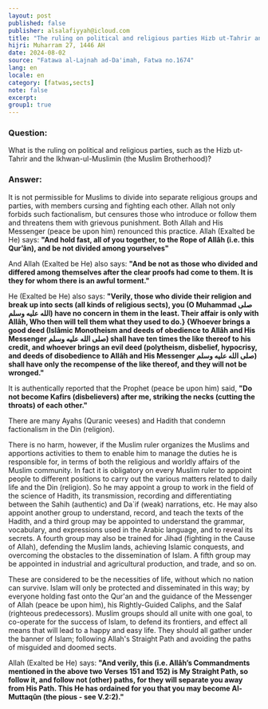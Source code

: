 ```yaml
---
layout: post
published: false
publisher: alsalafiyyah@icloud.com
title: "The ruling on political and religious parties Hizb ut-Tahrir and the Ikhwanul-Muslimin"
hijri: Muharram 27, 1446 AH
date: 2024-08-02
source: "Fatawa al-Lajnah ad-Da'imah, Fatwa no.1674"
lang: en
locale: en
category: [fatwas,sects]
note: false
excerpt: 
group1: true
--- 
```


### Question: 
What is the ruling on political and religious parties, such as the Hizb ut-Tahrir and the Ikhwan-ul-Muslimin (the Muslim Brotherhood)?

### Answer: 
It is not permissible for Muslims to divide into separate religious groups and parties, with members cursing and fighting each other. Allah not only forbids such factionalism, but censures those who introduce or follow them and threatens them with grievous punishment. Both Allah and His Messenger (peace be upon him) renounced this practice. Allah (Exalted be He) says: **"And hold fast, all of you together, to the Rope of Allâh (i.e. this Qur’ân), and be not divided among yourselves"**

And Allah (Exalted be He) also says: **"And be not as those who divided and differed among themselves after the clear proofs had come to them. It is they for whom there is an awful torment."**

He (Exalted be He) also says: **"Verily, those who divide their religion and break up into sects (all kinds of religious sects), you (O Muhammad صلى الله عليه وسلم) have no concern in them in the least. Their affair is only with Allâh, Who then will tell them what they used to do.} {Whoever brings a good deed (Islâmic Monotheism and deeds of obedience to Allâh and His Messenger صلى الله عليه وسلم) shall have ten times the like thereof to his credit, and whoever brings an evil deed (polytheism, disbelief, hypocrisy, and deeds of disobedience to Allâh and His Messenger صلى الله عليه وسلم) shall have only the recompense of the like thereof, and they will not be wronged."**

It is authentically reported that the Prophet (peace be upon him) said, **"Do not become Kafirs (disbelievers) after me, striking the necks (cutting the throats) of each other."**

There are many Ayahs (Quranic veeses) and Hadith that condemn factionalism in the Din (religion).

There is no harm, however, if the Muslim ruler organizes the Muslims and apportions activities to them to enable him to manage the duties he is responsible for, in terms of both the religious and worldly affairs of the Muslim community. In fact it is obligatory on every Muslim ruler to appoint people to different positions to carry out the various matters related to daily life and the Din (religion). So he may appoint a group to work in the field of the science of Hadith, its transmission, recording and differentiating between the Sahih (authentic) and Da`if (weak) narrations, etc. He may also appoint another group to understand, record, and teach the texts of the Hadith, and a third group may be appointed to understand the grammar, vocabulary, and expressions used in the Arabic language, and to reveal its secrets. A fourth group may also be trained for Jihad (fighting in the Cause of Allah), defending the Muslim lands, achieving Islamic conquests, and overcoming the obstacles to the dissemination of Islam. A fifth group may be appointed in industrial and agricultural production, and trade, and so on.

These are considered to be the necessities of life, without which no nation can survive. Islam will only be protected and disseminated in this way; by everyone holding fast onto the Qur'an and the guidance of the Messenger of Allah (peace be upon him), his Rightly-Guided Caliphs, and the Salaf (righteous predecessors). Muslim groups should all unite with one goal, to co-operate for the success of Islam, to defend its frontiers, and effect all means that will lead to a happy and easy life. They should all gather under the banner of Islam; following Allah's Straight Path and avoiding the paths of misguided and doomed sects. 

Allah (Exalted be He) says: **"And verily, this (i.e. Allâh’s Commandments mentioned in the above two Verses 151 and 152) is My Straight Path, so follow it, and follow not (other) paths, for they will separate you away from His Path. This He has ordained for you that you may become Al-Muttaqûn (the pious - see V.2:2)."**

